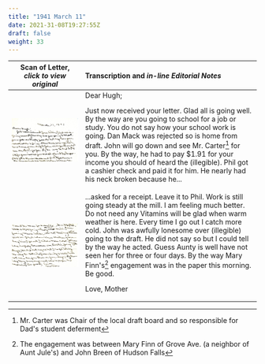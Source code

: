 ```yaml
---
title: "1941 March 11"
date: 2021-31-08T19:27:55Z
draft: false
weight: 33
---
```

| Scan of Letter, *click to view original* | Transcription and *in-line Editorial Notes* |
| :---: | :--- |
| ![](img259.jpg?height=400px) | Dear Hugh;<p>Just now received your letter.  Glad all is going well.  By the way are you going to school for a job or study.  You do not say how your school work is going.  Dan Mack was rejected so is home from draft.  John will go down and see Mr. Carter[^1] for you.  By the way, he had to pay $1.91 for your income you should of heard the (illegible).   Phil got a cashier check and paid it for him. He nearly had his neck broken because he...|
| ![](img260.jpg?height=400px) |...asked for a receipt. Leave it to Phil.  Work is still going steady at the mill.  I am feeling much better.  Do not need any Vitamins will be glad when warm weather is here.  Every time I go out I catch more cold.  John was awfully lonesome over (illegible) going to the draft.  He did not say so but I could tell by the way he acted.  Guess Aunty is well have not seen her for three or four days.  By the way Mary Finn's[^2] engagement was in the paper this morning.  Be good. </p><p> Love, Mother |

[^1]: Mr. Carter was Chair of the local draft board and so responsible for Dad's student deferment

[^2]: The engagement was between Mary Finn of Grove Ave. (a neighbor of Aunt Jule's) and John Breen of Hudson Falls
